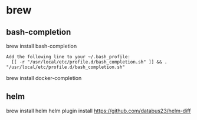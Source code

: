 # brew


## bash-completion

brew install bash-completion
```
Add the following line to your ~/.bash_profile:
  [[ -r "/usr/local/etc/profile.d/bash_completion.sh" ]] && . "/usr/local/etc/profile.d/bash_completion.sh"

```
brew install docker-completion

## helm

brew install helm
helm plugin install https://github.com/databus23/helm-diff




